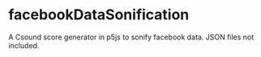 # facebookDataSonification

A Csound score generator in p5js to sonify facebook data.  JSON files not included.  
